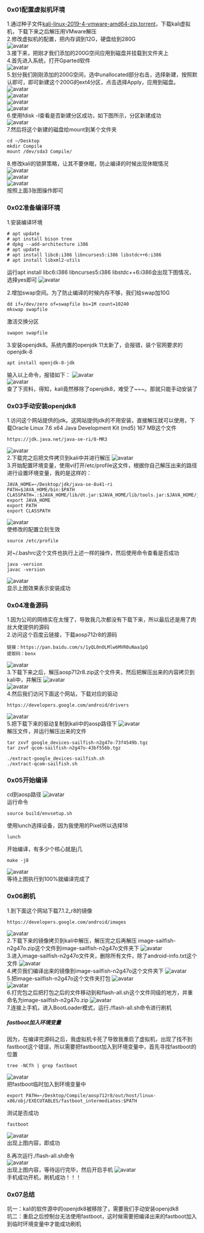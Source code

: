 ### 0x01配置虚拟机环境
1.通过种子文件[kali-linux-2019-4-vmware-amd64-zip.torrent](./kali-linux-2019-4-vmware-amd64-zip.torrent)，下载kali虚拟机，下载下来之后解压用VMware解压<br/>
2.修改虚拟机的配置，把内存调到12G，硬盘给到280G<br/>
![avatar](./img/17.png)<br/>
3.接下来，把刚才我们添加的200G空间应用到磁盘并挂载到文件夹上<br/>
4.首先进入系统，打开Gparted软件<br/>
![avatar](./img/1.png)<br/>
5.划分我们刚刚添加的200G空间，选中unallocated部分右击，选择新建，按照默认即可，即可新建这个200G的ext4分区，点击选择Apply，应用到磁盘。<br/>
![avatar](./img/2.png)<br/>
![avatar](./img/3.png)<br/>
![avatar](./img/4.png)<br/>
![avatar](./img/5.png)<br/>
6.使用fdisk -l查看是否新建分区成功，如下图所示，分区新建成功<br/>
![avatar](./img/6.png)<br/>
7.然后将这个新建的磁盘给mount到某个文件夹
```
cd ~/Desktop
mkdir Compile
mount /dev/sda3 Compile/
```
8.修改kali的锁屏策略，让其不要休眠，防止编译的时候出现休眠情况<br/>
![avatar](./img/22.png)<br/>
![avatar](./img/23.png)<br/>
![avatar](./img/24.png)<br/>
按照上面3张图操作即可


### 0x02准备编译环境
1.安装编译环境
```
# apt update
# apt install bison tree
# dpkg --add-architecture i386
# apt update
# apt install libc6:i386 libncurses5:i386 libstdc++6:i386
# apt install libxml2-utils
```
运行apt install libc6:i386 libncurses5:i386 libstdc++6:i386会出现下图情况，选择yes即可
![avatar](./img/20.png)<br/>

2.增加swap空间。为了防止编译的时候内存不够，我们给swap加10G
```
dd if=/dev/zero of=swapfile bs=1M count=10240
mkswap swapfile
```
激活交换分区
```
swapon swapfile
```

3.安装openjdk8。系统内置的openjdk 11太新了，会报错，装个官网要求的openjdk-8
```
apt install openjdk-8-jdk
```
输入以上命令，报错如下：
![avatar](./img/21.png)<br/>
![avatar](./img/25.png)<br/>
查了下资料，得知，kali竟然移除了openjdk8，难受了~~~。那就只能手动安装了

### 0x03手动安装openjdk8
1.访问这个网站提供的jdk。这网站提供jdk的不用安装，直接解压就可以使用，下载Oracle Linux 7.6 x64 Java Development Kit (md5) 167 MB这个文件
```
https://jdk.java.net/java-se-ri/8-MR3
```
![avatar](./img/26.png)<br/>
2.下载完之后把文件拷贝到kali中并进行解压
![avatar](./img/27.png)<br/>
3.开始配置环境变量，使用vi打开/etc/profile这文件，根据你自己解压出来的路径进行设置环境变量，我的是这样的：
```
JAVA_HOME=~/Desktop/jdk/java-se-8u41-ri
PATH=$JAVA_HOME/bin:$PATH
CLASSPATH=.:$JAVA_HOME/lib/dt.jar:$JAVA_HOME/lib/tools.jar:$JAVA_HOME/jre/lib/rt.jar
export JAVA_HOME
export PATH
export CLASSPATH
```
![avatar](./img/28.png)<br/>
使修改的配置立刻生效
```
source /etc/profile 
```
对~/.bashrc这个文件也执行上述一样的操作，然后使用命令查看是否成功
```
java -version
javac -version
```
![avatar](./img/29.png)<br/>
显示上图效果表示安装成功

### 0x04准备源码
1.因为公司的网络实在太慢了，导致我几次都没有下载下来，所以最后还是用了肉丝大佬提供的源码<br/>
2.访问这个百度云链接，下载aosp712r8的源码<br/>
```
链接：https://pan.baidu.com/s/1yQL0nOLMlw6MVR0uNaa1pQ 
提取码：benx
```
![avatar](./img/30.png)<br/>
3.下载下来之后，解压aosp712r8.zip这个文件夹，然后把解压出来的内容拷贝到kali中，并解压
![avatar](./img/31.png)<br/>
![avatar](./img/32.png)<br/>
4.然后我们访问下面这个网站，下载对应的驱动<br/>
```
https://developers.google.com/android/drivers
```
![avatar](./img/33.png)<br/>
5.把下载下来的驱动复制到kali中的aosp路径下
![avatar](./img/34.png)<br/>
解压文件，并运行解压出来的文件
```
tar zxvf google_devices-sailfish-n2g47o-73f4549b.tgz 
tar zxvf qcom-sailfish-n2g47o-43bf556b.tgz

./extract-google_devices-sailfish.sh 
./extract-qcom-sailfish.sh 
```

### 0x05开始编译
cd到aosp路径
![avatar](./img/35.png)<br/>
运行命令
```
source build/envsetup.sh
```
使用lunch选择设备，因为我使用的Pixel所以选择18
```
lunch
```
开始编译，有多少个核心就是j几
```
make -j8
```
![avatar](./img/36.png)<br/>
等待上图执行到100%就编译完成了


### 0x06刷机
1.到下面这个网站下载7.1.2_r8的镜像
```
https://developers.google.com/android/images
```
![avatar](./img/37.png)<br/>
2.下载下来的镜像拷贝到kali中解压，解压完之后再解压
image-sailfish-n2g47o.zip这个文件到image-sailfish-n2g47o文件夹下
![avatar](./img/38.png)<br/>
3.进入image-sailfish-n2g47o文件夹，删除所有文件，除了android-info.txt这个文件
![avatar](./img/39.png)<br/>
4.拷贝我们编译出来的镜像到image-sailfish-n2g47o这个文件夹下
![avatar](./img/40.png)<br/>
5.把image-sailfish-n2g47o这个文件夹打包
![avatar](./img/41.png)<br/>
![avatar](./img/42.png)<br/>
6.打完包之后把打包之后的文件移动到和flash-all.sh这个文件同级的地方，并重命名为image-sailfish-n2g47o.zip
![avatar](./img/43.png)<br/>
7.连接上手机，进入BootLoader模式，运行./flash-all.sh命令进行刷机

##### fastboot加入环境变量
因为，在编译完源码之后，我虚拟机卡死了导致我重启了虚拟机，出现了找不到fastboot这个错误，所以需要把fastboot加入到环境变量中，首先寻找fastboot的位置
```
tree -NCfh | grep fastboot
```
![avatar](./img/44.png)<br/>
把fastboot临时加入到环境变量中
```
export PATH=~/Desktop/Compile/aosp712r8/out/host/linux-x86/obj/EXECUTABLES/fastboot_intermediates:$PATH
```
测试是否成功
```
fastboot
```
![avatar](./img/45.png)<br/>
出现上图内容，即成功

8.再次运行./flash-all.sh命令<br/>
![avatar](./img/46.png)<br/>
出现上图内容，等待运行完毕，然后开启手机
![avatar](./img/16.png)<br/>
手机成功开机，刷机成功！！！


### 0x07总结
坑一：kali的软件源中的openjdk8被移除了，需要我们手动安装openjdk8<br/>
坑二：重启之后控制台无法使用fastboot，这时候需要把编译出来的fastboot加入到临时环境变量中才能成功刷机

































































